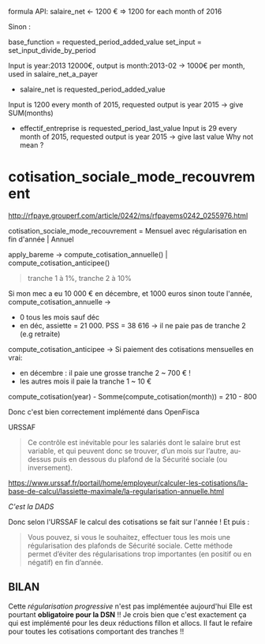 formula API:
salaire_net <- 1200 €
=> 1200 for each month of 2016

Sinon :

base_function = requested_period_added_value
set_input = set_input_divide_by_period

Input is year:2013 12000€, output is month:2013-02
-> 1000€ per month, used in salaire_net_a_payer


- salaire_net is requested_period_added_value

Input is 1200 every month of 2015, requested output is year 2015
-> give SUM(months)


- effectif_entreprise is requested_period_last_value
Input is 29 every month of 2015, requested output is year 2015
-> give last value
Why not mean ?

# cotisation_sociale_mode_recouvrement
http://rfpaye.grouperf.com/article/0242/ms/rfpayems0242_0255976.html

cotisation_sociale_mode_recouvrement =
		Mensuel avec régularisation en fin d'année
	| Annuel

apply_bareme -> compute_cotisation_annuelle() | compute_cotisation_anticipee()

> tranche 1 à 1%, tranche 2 à 10%

Si mon mec a eu 10 000 € en décembre, et 1000 euros sinon toute l'année,
compute_cotisation_annuelle ->
- 0 tous les mois sauf déc
- en déc, assiette = 21 000. PSS = 38 616 -> il ne paie pas de tranche 2 (e.g retraite)

compute_cotisation_anticipee -> Si paiement des cotisations mensuelles en vrai:
- en décembre : il paie une grosse tranche 2 ~ 700 € !
- les autres mois il paie la tranche 1 ~ 10 €


compute_cotisation(year) - Somme(compute_cotisation(month))
= 210 - 800

Donc c'est bien correctement implémenté dans OpenFisca

URSSAF
> Ce contrôle est inévitable pour les salariés dont le salaire brut est variable, et qui peuvent donc se trouver, d’un mois sur l’autre, au-dessus puis en dessous du plafond de la Sécurité sociale (ou inversement).

https://www.urssaf.fr/portail/home/employeur/calculer-les-cotisations/la-base-de-calcul/lassiette-maximale/la-regularisation-annuelle.html

*C'est la DADS*

Donc selon l'URSSAF le calcul des cotisations se fait sur l'année !
Et puis :
> Vous pouvez, si vous le souhaitez, effectuer tous les mois une régularisation des plafonds de Sécurité sociale. Cette méthode permet d’éviter des régularisations trop importantes (en positif ou en négatif) en fin d’année.

BILAN
-------

Cette *régularisation progressive* n'est pas implémentée aujourd'hui
Elle est pourtant **obligatoire pour la DSN** !!
Je crois bien que c'est exactement ça qui est implémenté pour les deux réductions fillon et allocs. Il faut le refaire pour toutes les cotisations comportant des tranches !!
